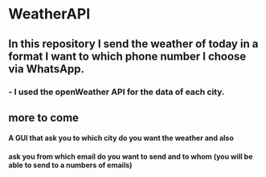 # WeatherAPI

## In this repository I send the weather of today in a format I want to which phone number I choose via WhatsApp.



### - I used the openWeather API for the data of each city.

## more to come 
#### A GUI that ask you to which city do you want the weather and also
#### ask you from which email do you want to send and to whom (you will be able to send to a numbers of emails)
